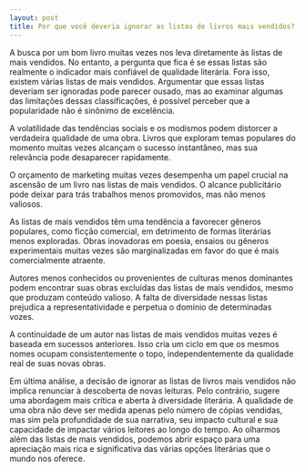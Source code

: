 ```yaml
---
layout: post
title: Por que você deveria ignorar as listas de livros mais vendidos?
---
```


A busca por um bom livro muitas vezes nos leva diretamente às listas de mais vendidos. No entanto, a pergunta que fica é se essas listas são realmente o indicador mais confiável de qualidade literária. Fora isso, existem várias listas de mais vendidos. Argumentar que essas listas deveriam ser ignoradas pode parecer ousado, mas ao examinar algumas das limitações dessas classificações, é possível perceber que a popularidade não é sinônimo de excelência.

A volatilidade das tendências sociais e os modismos podem distorcer a verdadeira qualidade de uma obra. Livros que exploram temas populares do momento muitas vezes alcançam o sucesso instantâneo, mas sua relevância pode desaparecer rapidamente.

O orçamento de marketing muitas vezes desempenha um papel crucial na ascensão de um livro nas listas de mais vendidos. O alcance publicitário pode deixar para trás trabalhos menos promovidos, mas não menos valiosos.

As listas de mais vendidos têm uma tendência a favorecer gêneros populares, como ficção comercial, em detrimento de formas literárias menos exploradas. Obras inovadoras em poesia, ensaios ou gêneros experimentais muitas vezes são marginalizadas em favor do que é mais comercialmente atraente.

Autores menos conhecidos ou provenientes de culturas menos dominantes podem encontrar suas obras excluídas das listas de mais vendidos, mesmo que produzam conteúdo valioso. A falta de diversidade nessas listas prejudica a representatividade e perpetua o domínio de determinadas vozes.

A continuidade de um autor nas listas de mais vendidos muitas vezes é baseada em sucessos anteriores. Isso cria um ciclo em que os mesmos nomes ocupam consistentemente o topo, independentemente da qualidade real de suas novas obras.

Em última análise, a decisão de ignorar as listas de livros mais vendidos não implica renunciar à descoberta de novas leituras. Pelo contrário, sugere uma abordagem mais crítica e aberta à diversidade literária. A qualidade de uma obra não deve ser medida apenas pelo número de cópias vendidas, mas sim pela profundidade de sua narrativa, seu impacto cultural e sua capacidade de impactar vários leitores ao longo do tempo. Ao olharmos além das listas de mais vendidos, podemos abrir espaço para uma apreciação mais rica e significativa das várias opções literárias que o mundo nos oferece.